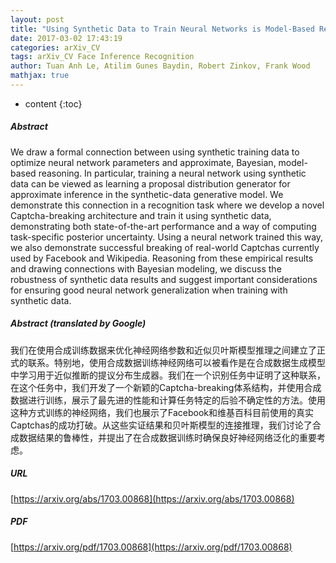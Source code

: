 ```yaml
---
layout: post
title: "Using Synthetic Data to Train Neural Networks is Model-Based Reasoning"
date: 2017-03-02 17:43:19
categories: arXiv_CV
tags: arXiv_CV Face Inference Recognition
author: Tuan Anh Le, Atilim Gunes Baydin, Robert Zinkov, Frank Wood
mathjax: true
---
```


* content
{:toc}

##### Abstract
We draw a formal connection between using synthetic training data to optimize neural network parameters and approximate, Bayesian, model-based reasoning. In particular, training a neural network using synthetic data can be viewed as learning a proposal distribution generator for approximate inference in the synthetic-data generative model. We demonstrate this connection in a recognition task where we develop a novel Captcha-breaking architecture and train it using synthetic data, demonstrating both state-of-the-art performance and a way of computing task-specific posterior uncertainty. Using a neural network trained this way, we also demonstrate successful breaking of real-world Captchas currently used by Facebook and Wikipedia. Reasoning from these empirical results and drawing connections with Bayesian modeling, we discuss the robustness of synthetic data results and suggest important considerations for ensuring good neural network generalization when training with synthetic data.

##### Abstract (translated by Google)
我们在使用合成训练数据来优化神经网络参数和近似贝叶斯模型推理之间建立了正式的联系。特别地，使用合成数据训练神经网络可以被看作是在合成数据生成模型中学习用于近似推断的提议分布生成器。我们在一个识别任务中证明了这种联系，在这个任务中，我们开发了一个新颖的Captcha-breaking体系结构，并使用合成数据进行训练，展示了最先进的性能和计算任务特定的后验不确定性的方法。使用这种方式训练的神经网络，我们也展示了Facebook和维基百科目前使用的真实Captchas的成功打破。从这些实证结果和贝叶斯模型的连接推理，我们讨论了合成数据结果的鲁棒性，并提出了在合成数据训练时确保良好神经网络泛化的重要考虑。

##### URL
[https://arxiv.org/abs/1703.00868](https://arxiv.org/abs/1703.00868)

##### PDF
[https://arxiv.org/pdf/1703.00868](https://arxiv.org/pdf/1703.00868)

